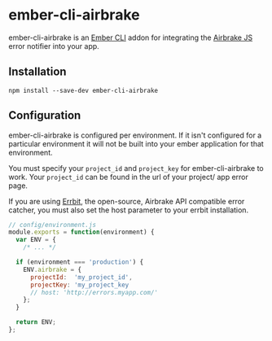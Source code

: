 # ember-cli-airbrake

ember-cli-airbrake is an  [Ember CLI](http://www.ember-cli.com/) addon for integrating the [Airbrake JS](https://github.com/airbrake/airbrake-js) error notifier into your app.

## Installation

`npm install --save-dev ember-cli-airbrake`

## Configuration

ember-cli-airbrake is configured per environment. If it isn't configured for a particular environment it will not be built into your ember application for that environment.

You must specify your `project_id` and `project_key` for ember-cli-airbrake to work. Your `project_id` can be found in the url of your project/ app error page.

If you are using [Errbit](https://github.com/errbit/errbit), the open-source, Airbrake API compatible error catcher, you must also set the host parameter to your errbit installation.

```javascript
// config/environment.js
module.exports = function(environment) {
  var ENV = {
    /* ... */

  if (environment === 'production') {
    ENV.airbrake = {
      projectId:  'my_project_id',
      projectKey: 'my_project_key
      // host: 'http://errors.myapp.com/'
    };
  }

  return ENV;
};

```
